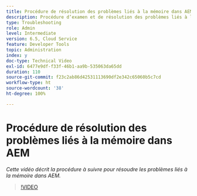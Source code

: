 ```yaml
---
title: Procédure de résolution des problèmes liés à la mémoire dans AEM
description: Procédure d’examen et de résolution des problèmes liés à la mémoire
type: Troubleshooting
role: Admin
level: Intermediate
version: 6.5, Cloud Service
feature: Developer Tools
topic: Administration
index: y
doc-type: Technical Video
exl-id: 6477e9df-f33f-46b1-aa9b-535063da65dd
duration: 110
source-git-commit: f23c2ab86d42531113690df2e342c65060b5c7cd
workflow-type: ht
source-wordcount: '38'
ht-degree: 100%

---
```


# Procédure de résolution des problèmes liés à la mémoire dans AEM

*Cette vidéo décrit la procédure à suivre pour résoudre les problèmes liés à la mémoire dans AEM.*

>[!VIDEO](https://video.tv.adobe.com/v/335473?quality=12&learn=on)
